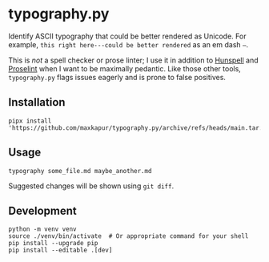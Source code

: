 # typography.py

Identify ASCII typography that could be better rendered as Unicode. For example,
`this right here---could be better rendered` as an em dash `—`.

This is *not* a spell checker or prose linter; I use it in addition to
[Hunspell](https://hunspell.github.io/) and
[Proselint](https://github.com/amperser/proselint) when I want to be maximally
pedantic. Like those other tools, `typography.py` flags issues eagerly and is
prone to false positives.

## Installation

```shell
pipx install 'https://github.com/maxkapur/typography.py/archive/refs/heads/main.tar.gz'
```

## Usage

```shell
typography some_file.md maybe_another.md
```

Suggested changes will be shown using `git diff`.

## Development

```shell
python -m venv venv
source ./venv/bin/activate  # Or appropriate command for your shell
pip install --upgrade pip
pip install --editable .[dev]
```
